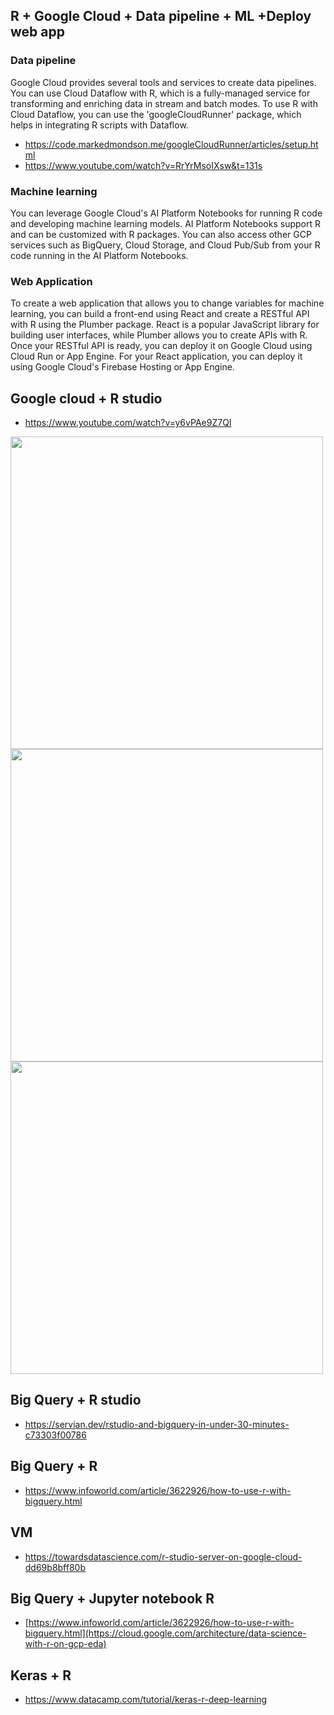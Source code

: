 ## R + Google Cloud + Data pipeline + ML +Deploy web app

### Data pipeline
Google Cloud provides several tools and services to create data pipelines. You can use Cloud Dataflow with R, which is a fully-managed service for transforming and enriching data in stream and batch modes. To use R with Cloud Dataflow, you can use the 'googleCloudRunner' package, which helps in integrating R scripts with Dataflow.

- https://code.markedmondson.me/googleCloudRunner/articles/setup.html
- https://www.youtube.com/watch?v=RrYrMsoIXsw&t=131s

### Machine learning
You can leverage Google Cloud's AI Platform Notebooks for running R code and developing machine learning models. AI Platform Notebooks support R and can be customized with R packages. You can also access other GCP services such as BigQuery, Cloud Storage, and Cloud Pub/Sub from your R code running in the AI Platform Notebooks.

### Web Application
To create a web application that allows you to change variables for machine learning, you can build a front-end using React and create a RESTful API with R using the Plumber package. React is a popular JavaScript library for building user interfaces, while Plumber allows you to create APIs with R. Once your RESTful API is ready, you can deploy it on Google Cloud using Cloud Run or App Engine. For your React application, you can deploy it using Google Cloud's Firebase Hosting or App Engine.


## Google cloud + R studio
- https://www.youtube.com/watch?v=y6vPAe9Z7QI

<img src="https://user-images.githubusercontent.com/70645899/226013385-7e072ca2-edd0-4b0f-a4dc-3748d1d60e8a.png" width="500">
<img src="https://user-images.githubusercontent.com/70645899/226464679-1718143e-2848-4cca-9db0-38668e9a2824.png" width="500">
<img src="https://user-images.githubusercontent.com/70645899/226466571-e26d9030-dca3-4944-ba1c-276a0a4feaa4.png" width="500">

## Big Query + R studio
- https://servian.dev/rstudio-and-bigquery-in-under-30-minutes-c73303f00786

## Big Query + R
- https://www.infoworld.com/article/3622926/how-to-use-r-with-bigquery.html

## VM
- https://towardsdatascience.com/r-studio-server-on-google-cloud-dd69b8bff80b

## Big Query + Jupyter notebook R
- [https://www.infoworld.com/article/3622926/how-to-use-r-with-bigquery.html](https://cloud.google.com/architecture/data-science-with-r-on-gcp-eda)

## Keras + R
- https://www.datacamp.com/tutorial/keras-r-deep-learning

